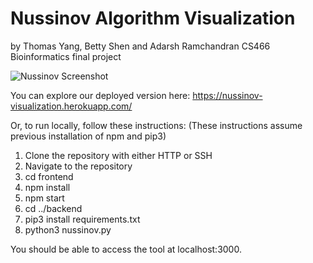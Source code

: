 # Nussinov Algorithm Visualization 
by Thomas Yang, Betty Shen and Adarsh Ramchandran 
CS466 Bioinformatics final project 

![Nussinov Screenshot](./nussinov-screenshot.jpg)

You can explore our deployed version here: https://nussinov-visualization.herokuapp.com/ 

Or, to run locally, follow these instructions: 
(These instructions assume previous installation of npm and pip3)
1. Clone the repository with either HTTP or SSH 
2. Navigate to the repository 
3. cd frontend 
4. npm install 
5. npm start 
6. cd ../backend 
7. pip3 install requirements.txt
8. python3 nussinov.py 

You should be able to access the tool at localhost:3000. 
